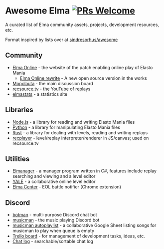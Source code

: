 Awesome Elma [![PRs Welcome](https://img.shields.io/badge/PRs-welcome-brightgreen.svg?style=flat-square)](http://makeapullrequest.com)
============

A curated list of Elma community assets, projects, development resources, etc.

Format inspired by lists over at [sindresorhus/awesome](https://github.com/sindresorhus/awesome)

## Community
- [Elma Online](http://elmaonline.net/) - the website of the patch enabling online play of Elasto Mania
  - [Elma Online rewrite](https://github.com/elmadev/elmaonline-site) - A new open source version in the works
- [Mopolauta](http://mopolauta.moposite.com/) - the main discussion board
- [recsource.tv](http://www.recsource.tv/) - the YouTube of replays
- [elmastats](http://stats.sshoyer.net/) - a statistics site

## Libraries
- [Node.js](https://github.com/elmadev/node-elma) - a library for reading and writing Elasto Mania files
- [Python](https://github.com/sigvef/elma) - a library for manipulating Elasto Mania files
- [Rust](https://github.com/hexjelly/elma-rust) - a library for dealing with levels, reading and writing replays
- [recplayer](https://github.com/Maxdamantus/recplay) - level/replay interpreter/renderer in JS/canvas; used on recsource.tv

## Utilities
- [Elmanager](https://gitlab.com/Smibu/elmanager) - a manager program written in C#, features include replay searching and viewing and a level editor
- [YALE](http://janka.la/yale/) - a collaborative online level editor
- [Elma Center](https://chrome.google.com/webstore/detail/elma-center/dbdcieepogbmfdakjepkbhfifddinmjc) - EOL battle notifier (Chrome extension)

## Discord
- [botman](https://github.com/elmadev/botman) - multi-purpose Discord chat bot
- [musicman](https://github.com/elmadev/musicman) - the music playing Discord bot
- [musicman autoplaylist](http://tinyurl.com/musicmanautoplaylist) - a collaborative Google Sheet listing songs for musicman to play when queue is empty
- [Trello board](https://trello.com/b/WyGGKT38/elma-discord) - for management of development tasks, ideas, etc.
- [Chat log](http://botman.us.to/chatlog) - searchable/sortable chat log
